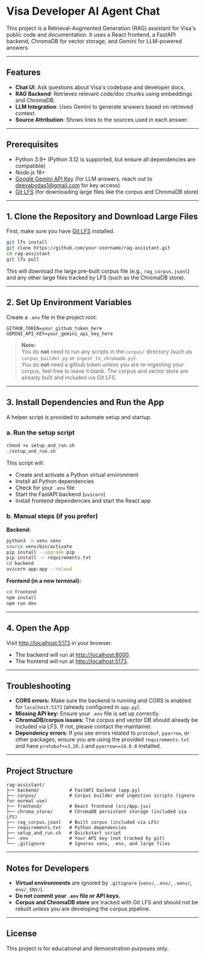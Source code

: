 # Visa Developer AI Agent Chat

This project is a Retrieval-Augmented Generation (RAG) assistant for Visa's public code and documentation. It uses a React frontend, a FastAPI backend, ChromaDB for vector storage, and Gemini for LLM-powered answers.

---

## Features

- **Chat UI**: Ask questions about Visa's codebase and developer docs.
- **RAG Backend**: Retrieves relevant code/doc chunks using embeddings and ChromaDB.
- **LLM Integration**: Uses Gemini to generate answers based on retrieved context.
- **Source Attribution**: Shows links to the sources used in each answer.

---

## Prerequisites

- Python 3.9+ (Python 3.12 is supported, but ensure all dependencies are compatible)
- Node.js 18+
- [Google Gemini API Key](https://aistudio.google.com/app/apikey) (for LLM answers, reach out to deeyabodas1@gmail.com for key access)
- [Git LFS](https://git-lfs.github.com/) (for downloading large files like the corpus and ChromaDB store)

---

## 1. Clone the Repository and Download Large Files

First, make sure you have [Git LFS](https://git-lfs.github.com/) installed.

```bash
git lfs install
git clone https://github.com/your-username/rag-assistant.git
cd rag-assistant
git lfs pull
```

This will download the large pre-built corpus file (e.g., `rag_corpus.jsonl`) and any other large files tracked by LFS (such as the ChromaDB store).

---

## 2. Set Up Environment Variables

Create a `.env` file in the project root:

```
GITHUB_TOKEN=your_github_token_here
GEMINI_API_KEY=your_gemini_api_key_here
```

> **Note:**  
> You do **not** need to run any scripts in the `corpus/` directory (such as `corpus_builder.py` or `ingest_to_chromadb.py`).  
> You do **not** need a github token unless you are re-ingesting your corpus, feel free to leave it blank.
> The corpus and vector store are already built and included via Git LFS.

---

## 3. Install Dependencies and Run the App

A helper script is provided to automate setup and startup.

### a. Run the setup script

```bash
chmod +x setup_and_run.sh
./setup_and_run.sh
```

This script will:
- Create and activate a Python virtual environment
- Install all Python dependencies
- Check for your `.env` file
- Start the FastAPI backend (`uvicorn`)
- Install frontend dependencies and start the React app

### b. Manual steps (if you prefer)

**Backend:**
```bash
python3 -m venv venv
source venv/bin/activate
pip install --upgrade pip
pip install -r requirements.txt
cd backend
uvicorn app:app --reload
```

**Frontend (in a new terminal):**
```bash
cd frontend
npm install
npm run dev
```

---

## 4. Open the App

Visit [http://localhost:5173](http://localhost:5173) in your browser.

- The backend will run at [http://localhost:8000](http://localhost:8000).
- The frontend will run at [http://localhost:5173](http://localhost:5173).

---

## Troubleshooting

- **CORS errors:** Make sure the backend is running and CORS is enabled for `localhost:5173` (already configured in `app.py`).
- **Missing API key:** Ensure your `.env` file is set up correctly.
- **ChromaDB/corpus issues:** The corpus and vector DB should already be included via LFS. If not, please contact the maintainer.
- **Dependency errors:** If you see errors related to `protobuf`, `pyarrow`, or other packages, ensure you are using the provided `requirements.txt` and have `protobuf<=3.20.3` and `pyarrow>=14.0.0` installed.

---

## Project Structure

```
rag-assistant/
├── backend/           # FastAPI backend (app.py)
├── corpus/            # Corpus builder and ingestion scripts (ignore for normal use)
├── frontend/          # React frontend (src/App.jsx)
├── chroma_store/      # ChromaDB persistent storage (included via LFS)
├── rag_corpus.jsonl   # Built corpus (included via LFS)
├── requirements.txt   # Python dependencies
├── setup_and_run.sh   # Quickstart script
├── .env               # Your API key (not tracked by git)
└── .gitignore         # Ignores venv, .env, and large files
```

---

## Notes for Developers

- **Virtual environments** are ignored by `.gitignore` (`venv/`, `.env/`, `.venv/`, `env/`, `ENV/`).
- **Do not commit your `.env` file or API keys.**
- **Corpus and ChromaDB store** are tracked with Git LFS and should not be rebuilt unless you are developing the corpus pipeline.

---

## License

This project is for educational and demonstration purposes only.
